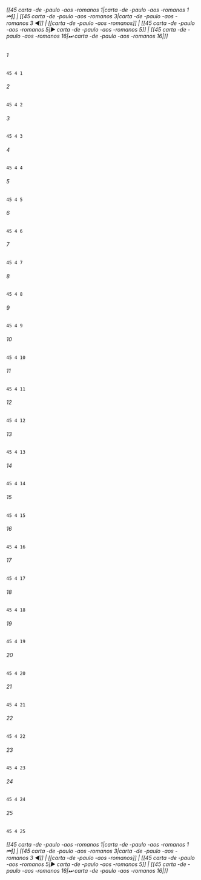 
###### [[45 carta -de -paulo -aos -romanos 1|carta -de -paulo -aos -romanos 1 ⏮]] | [[45 carta -de -paulo -aos -romanos 3|carta -de -paulo -aos -romanos 3 ◀]] | [[carta -de -paulo -aos -romanos]] | [[45 carta -de -paulo -aos -romanos 5|▶ carta -de -paulo -aos -romanos 5]] | [[45 carta -de -paulo -aos -romanos 16|⏭ carta -de -paulo -aos -romanos 16|]]

###### 1
``` verse
45 4 1 
```
###### 2
``` verse
45 4 2 
```
###### 3
``` verse
45 4 3 
```
###### 4
``` verse
45 4 4 
```
###### 5
``` verse
45 4 5 
```
###### 6
``` verse
45 4 6 
```
###### 7
``` verse
45 4 7 
```
###### 8
``` verse
45 4 8 
```
###### 9
``` verse
45 4 9 
```
###### 10
``` verse
45 4 10 
```
###### 11
``` verse
45 4 11 
```
###### 12
``` verse
45 4 12 
```
###### 13
``` verse
45 4 13 
```
###### 14
``` verse
45 4 14 
```
###### 15
``` verse
45 4 15 
```
###### 16
``` verse
45 4 16 
```
###### 17
``` verse
45 4 17 
```
###### 18
``` verse
45 4 18 
```
###### 19
``` verse
45 4 19 
```
###### 20
``` verse
45 4 20 
```
###### 21
``` verse
45 4 21 
```
###### 22
``` verse
45 4 22 
```
###### 23
``` verse
45 4 23 
```
###### 24
``` verse
45 4 24 
```
###### 25
``` verse
45 4 25 
```

###### [[45 carta -de -paulo -aos -romanos 1|carta -de -paulo -aos -romanos 1 ⏮]] | [[45 carta -de -paulo -aos -romanos 3|carta -de -paulo -aos -romanos 3 ◀]] | [[carta -de -paulo -aos -romanos]] | [[45 carta -de -paulo -aos -romanos 5|▶ carta -de -paulo -aos -romanos 5]] | [[45 carta -de -paulo -aos -romanos 16|⏭ carta -de -paulo -aos -romanos 16|]]


